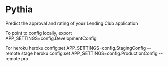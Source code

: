 # Pythia
Predict the approval and rating of your Lending Club application


To point to config locally,
export APP_SETTINGS=config.DevelopmentConfig

For heroku
heroku config:set APP_SETTINGS=config.StagingConfig --remote stage
heroku config:set APP_SETTINGS=config.ProductionConfig --remote pro